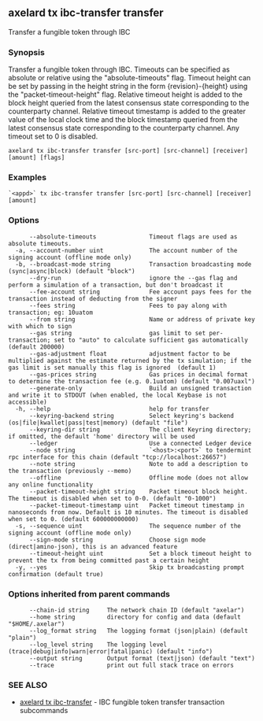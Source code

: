 ## axelard tx ibc-transfer transfer

Transfer a fungible token through IBC

### Synopsis

Transfer a fungible token through IBC. Timeouts can be specified
as absolute or relative using the "absolute-timeouts" flag. Timeout height can be set by passing in the height string
in the form {revision}-{height} using the "packet-timeout-height" flag. Relative timeout height is added to the block
height queried from the latest consensus state corresponding to the counterparty channel. Relative timeout timestamp
is added to the greater value of the local clock time and the block timestamp queried from the latest consensus state
corresponding to the counterparty channel. Any timeout set to 0 is disabled.

```
axelard tx ibc-transfer transfer [src-port] [src-channel] [receiver] [amount] [flags]
```

### Examples

```
`<appd>` tx ibc-transfer transfer [src-port] [src-channel] [receiver] [amount]
```

### Options

```
      --absolute-timeouts               Timeout flags are used as absolute timeouts.
  -a, --account-number uint             The account number of the signing account (offline mode only)
  -b, --broadcast-mode string           Transaction broadcasting mode (sync|async|block) (default "block")
      --dry-run                         ignore the --gas flag and perform a simulation of a transaction, but don't broadcast it
      --fee-account string              Fee account pays fees for the transaction instead of deducting from the signer
      --fees string                     Fees to pay along with transaction; eg: 10uatom
      --from string                     Name or address of private key with which to sign
      --gas string                      gas limit to set per-transaction; set to "auto" to calculate sufficient gas automatically (default 200000)
      --gas-adjustment float            adjustment factor to be multiplied against the estimate returned by the tx simulation; if the gas limit is set manually this flag is ignored  (default 1)
      --gas-prices string               Gas prices in decimal format to determine the transaction fee (e.g. 0.1uatom) (default "0.007uaxl")
      --generate-only                   Build an unsigned transaction and write it to STDOUT (when enabled, the local Keybase is not accessible)
  -h, --help                            help for transfer
      --keyring-backend string          Select keyring's backend (os|file|kwallet|pass|test|memory) (default "file")
      --keyring-dir string              The client Keyring directory; if omitted, the default 'home' directory will be used
      --ledger                          Use a connected Ledger device
      --node string                     `<host>:<port>` to tendermint rpc interface for this chain (default "tcp://localhost:26657")
      --note string                     Note to add a description to the transaction (previously --memo)
      --offline                         Offline mode (does not allow any online functionality
      --packet-timeout-height string    Packet timeout block height. The timeout is disabled when set to 0-0. (default "0-1000")
      --packet-timeout-timestamp uint   Packet timeout timestamp in nanoseconds from now. Default is 10 minutes. The timeout is disabled when set to 0. (default 600000000000)
  -s, --sequence uint                   The sequence number of the signing account (offline mode only)
      --sign-mode string                Choose sign mode (direct|amino-json), this is an advanced feature
      --timeout-height uint             Set a block timeout height to prevent the tx from being committed past a certain height
  -y, --yes                             Skip tx broadcasting prompt confirmation (default true)
```

### Options inherited from parent commands

```
      --chain-id string     The network chain ID (default "axelar")
      --home string         directory for config and data (default "$HOME/.axelar")
      --log_format string   The logging format (json|plain) (default "plain")
      --log_level string    The logging level (trace|debug|info|warn|error|fatal|panic) (default "info")
      --output string       Output format (text|json) (default "text")
      --trace               print out full stack trace on errors
```

### SEE ALSO

- [axelard tx ibc-transfer](/cli-docs/v0_29_1/axelard_tx_ibc-transfer) - IBC fungible token transfer transaction subcommands

